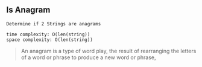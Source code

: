 ## Is Anagram
```
Determine if 2 Strings are anagrams

time complexity: O(len(string))
space complexity: O(len(string))
```
> An anagram is a type of word play, the result of rearranging the letters of a word or phrase to produce a new word or phrase, 
